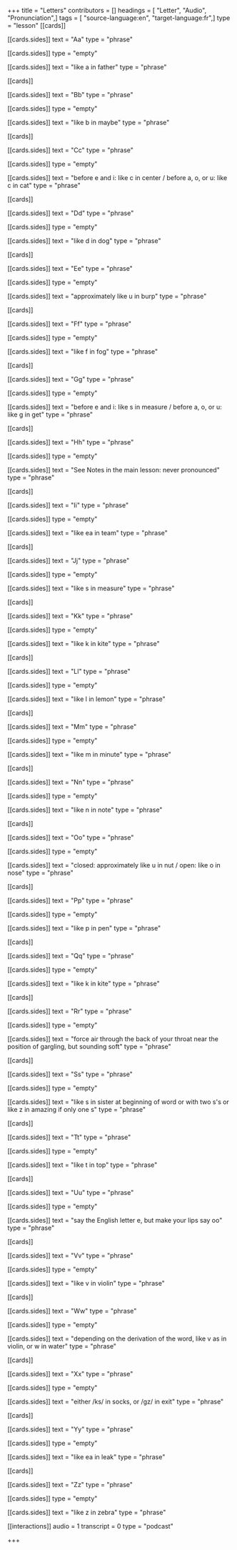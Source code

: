 +++
title = "Letters"
contributors = []
headings = [ "Letter", "Audio", "Pronunciation",]
tags = [ "source-language:en", "target-language:fr",]
type = "lesson"
[[cards]]

[[cards.sides]]
text = "Aa"
type = "phrase"

[[cards.sides]]
type = "empty"

[[cards.sides]]
text = "like a in father"
type = "phrase"

[[cards]]

[[cards.sides]]
text = "Bb"
type = "phrase"

[[cards.sides]]
type = "empty"

[[cards.sides]]
text = "like b in maybe"
type = "phrase"

[[cards]]

[[cards.sides]]
text = "Cc"
type = "phrase"

[[cards.sides]]
type = "empty"

[[cards.sides]]
text = "before e and i: like c in center / before a, o, or u: like c in cat"
type = "phrase"

[[cards]]

[[cards.sides]]
text = "Dd"
type = "phrase"

[[cards.sides]]
type = "empty"

[[cards.sides]]
text = "like d in dog"
type = "phrase"

[[cards]]

[[cards.sides]]
text = "Ee"
type = "phrase"

[[cards.sides]]
type = "empty"

[[cards.sides]]
text = "approximately like u in burp"
type = "phrase"

[[cards]]

[[cards.sides]]
text = "Ff"
type = "phrase"

[[cards.sides]]
type = "empty"

[[cards.sides]]
text = "like f in fog"
type = "phrase"

[[cards]]

[[cards.sides]]
text = "Gg"
type = "phrase"

[[cards.sides]]
type = "empty"

[[cards.sides]]
text = "before e and i: like s in measure / before a, o, or u: like g in get"
type = "phrase"

[[cards]]

[[cards.sides]]
text = "Hh"
type = "phrase"

[[cards.sides]]
type = "empty"

[[cards.sides]]
text = "See Notes in the main lesson: never pronounced"
type = "phrase"

[[cards]]

[[cards.sides]]
text = "Ii"
type = "phrase"

[[cards.sides]]
type = "empty"

[[cards.sides]]
text = "like ea in team"
type = "phrase"

[[cards]]

[[cards.sides]]
text = "Jj"
type = "phrase"

[[cards.sides]]
type = "empty"

[[cards.sides]]
text = "like s in measure"
type = "phrase"

[[cards]]

[[cards.sides]]
text = "Kk"
type = "phrase"

[[cards.sides]]
type = "empty"

[[cards.sides]]
text = "like k in kite"
type = "phrase"

[[cards]]

[[cards.sides]]
text = "Ll"
type = "phrase"

[[cards.sides]]
type = "empty"

[[cards.sides]]
text = "like l in lemon"
type = "phrase"

[[cards]]

[[cards.sides]]
text = "Mm"
type = "phrase"

[[cards.sides]]
type = "empty"

[[cards.sides]]
text = "like m in minute"
type = "phrase"

[[cards]]

[[cards.sides]]
text = "Nn"
type = "phrase"

[[cards.sides]]
type = "empty"

[[cards.sides]]
text = "like n in note"
type = "phrase"

[[cards]]

[[cards.sides]]
text = "Oo"
type = "phrase"

[[cards.sides]]
type = "empty"

[[cards.sides]]
text = "closed: approximately like u in nut / open: like o in nose"
type = "phrase"

[[cards]]

[[cards.sides]]
text = "Pp"
type = "phrase"

[[cards.sides]]
type = "empty"

[[cards.sides]]
text = "like p in pen"
type = "phrase"

[[cards]]

[[cards.sides]]
text = "Qq"
type = "phrase"

[[cards.sides]]
type = "empty"

[[cards.sides]]
text = "like k in kite"
type = "phrase"

[[cards]]

[[cards.sides]]
text = "Rr"
type = "phrase"

[[cards.sides]]
type = "empty"

[[cards.sides]]
text = "force air through the back of your throat near the position of gargling, but sounding soft"
type = "phrase"

[[cards]]

[[cards.sides]]
text = "Ss"
type = "phrase"

[[cards.sides]]
type = "empty"

[[cards.sides]]
text = "like s in sister at beginning of word or with two s's or like z in amazing if only one s"
type = "phrase"

[[cards]]

[[cards.sides]]
text = "Tt"
type = "phrase"

[[cards.sides]]
type = "empty"

[[cards.sides]]
text = "like t in top"
type = "phrase"

[[cards]]

[[cards.sides]]
text = "Uu"
type = "phrase"

[[cards.sides]]
type = "empty"

[[cards.sides]]
text = "say the English letter e, but make your lips say oo"
type = "phrase"

[[cards]]

[[cards.sides]]
text = "Vv"
type = "phrase"

[[cards.sides]]
type = "empty"

[[cards.sides]]
text = "like v in violin"
type = "phrase"

[[cards]]

[[cards.sides]]
text = "Ww"
type = "phrase"

[[cards.sides]]
type = "empty"

[[cards.sides]]
text = "depending on the derivation of the word, like v as in violin, or w in water"
type = "phrase"

[[cards]]

[[cards.sides]]
text = "Xx"
type = "phrase"

[[cards.sides]]
type = "empty"

[[cards.sides]]
text = "either /ks/ in socks, or /gz/ in exit"
type = "phrase"

[[cards]]

[[cards.sides]]
text = "Yy"
type = "phrase"

[[cards.sides]]
type = "empty"

[[cards.sides]]
text = "like ea in leak"
type = "phrase"

[[cards]]

[[cards.sides]]
text = "Zz"
type = "phrase"

[[cards.sides]]
type = "empty"

[[cards.sides]]
text = "like z in zebra"
type = "phrase"

[[interactions]]
audio = 1
transcript = 0
type = "podcast"

+++
